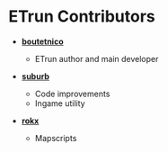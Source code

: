 ETrun Contributors
============================================

* **[boutetnico](https://github.com/boutetnico)**

  * ETrun author and main developer

* **[suburb](https://github.com/suburbski)**

  * Code improvements
  * Ingame utility
  
* **[rokx](https://github.com/rokx)**

  * Mapscripts
